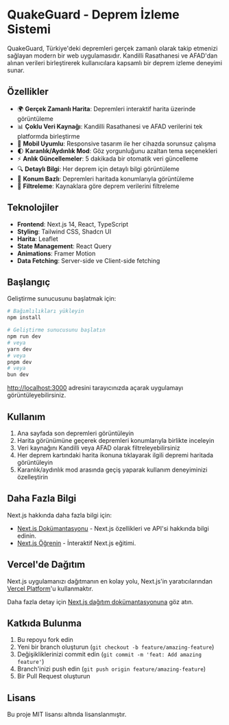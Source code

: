 # QuakeGuard - Deprem İzleme Sistemi

QuakeGuard, Türkiye'deki depremleri gerçek zamanlı olarak takip etmenizi sağlayan modern bir web uygulamasıdır. Kandilli Rasathanesi ve AFAD'dan alınan verileri birleştirerek kullanıcılara kapsamlı bir deprem izleme deneyimi sunar.

## Özellikler

- 🌍 **Gerçek Zamanlı Harita**: Depremleri interaktif harita üzerinde görüntüleme
- 📊 **Çoklu Veri Kaynağı**: Kandilli Rasathanesi ve AFAD verilerini tek platformda birleştirme
- 📱 **Mobil Uyumlu**: Responsive tasarım ile her cihazda sorunsuz çalışma
- 🌓 **Karanlık/Aydınlık Mod**: Göz yorgunluğunu azaltan tema seçenekleri
- ⚡ **Anlık Güncellemeler**: 5 dakikada bir otomatik veri güncelleme
- 🔍 **Detaylı Bilgi**: Her deprem için detaylı bilgi görüntüleme
- 📍 **Konum Bazlı**: Depremleri haritada konumlarıyla görüntüleme
- 🎯 **Filtreleme**: Kaynaklara göre deprem verilerini filtreleme

## Teknolojiler

- **Frontend**: Next.js 14, React, TypeScript
- **Styling**: Tailwind CSS, Shadcn UI
- **Harita**: Leaflet
- **State Management**: React Query
- **Animations**: Framer Motion
- **Data Fetching**: Server-side ve Client-side fetching

## Başlangıç

Geliştirme sunucusunu başlatmak için:

```bash
# Bağımlılıkları yükleyin
npm install

# Geliştirme sunucusunu başlatın
npm run dev
# veya
yarn dev
# veya
pnpm dev
# veya
bun dev
```

[http://localhost:3000](http://localhost:3000) adresini tarayıcınızda açarak uygulamayı görüntüleyebilirsiniz.

## Kullanım

1. Ana sayfada son depremleri görüntüleyin
2. Harita görünümüne geçerek depremleri konumlarıyla birlikte inceleyin
3. Veri kaynağını Kandilli veya AFAD olarak filtreleyebilirsiniz
4. Her deprem kartındaki harita ikonuna tıklayarak ilgili depremi haritada görüntüleyin
5. Karanlık/aydınlık mod arasında geçiş yaparak kullanım deneyiminizi özelleştirin

## Daha Fazla Bilgi

Next.js hakkında daha fazla bilgi için:

- [Next.js Dokümantasyonu](https://nextjs.org/docs) - Next.js özellikleri ve API'si hakkında bilgi edinin.
- [Next.js Öğrenin](https://nextjs.org/learn) - İnteraktif Next.js eğitimi.

## Vercel'de Dağıtım

Next.js uygulamanızı dağıtmanın en kolay yolu, Next.js'in yaratıcılarından [Vercel Platform](https://vercel.com/new?utm_medium=default-template&filter=next.js&utm_source=create-next-app&utm_campaign=create-next-app-readme)'u kullanmaktır.

Daha fazla detay için [Next.js dağıtım dokümantasyonuna](https://nextjs.org/docs/app/building-your-application/deploying) göz atın.

## Katkıda Bulunma

1. Bu repoyu fork edin
2. Yeni bir branch oluşturun (`git checkout -b feature/amazing-feature`)
3. Değişikliklerinizi commit edin (`git commit -m 'feat: Add amazing feature'`)
4. Branch'inizi push edin (`git push origin feature/amazing-feature`)
5. Bir Pull Request oluşturun

## Lisans

Bu proje MIT lisansı altında lisanslanmıştır.
